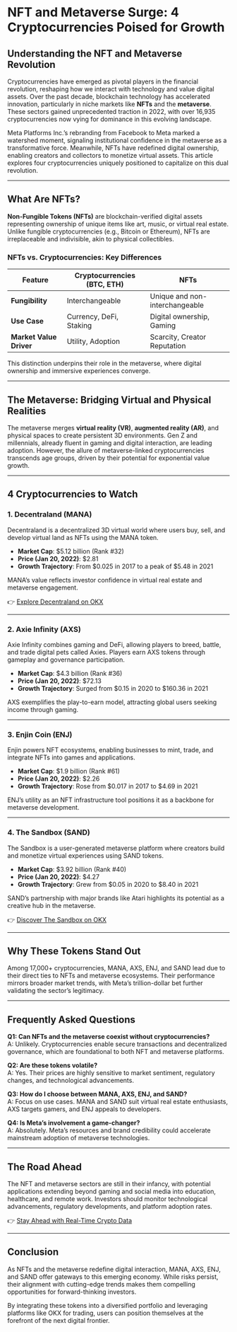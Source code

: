 # NFT and Metaverse Surge: 4 Cryptocurrencies Poised for Growth  

## Understanding the NFT and Metaverse Revolution  

Cryptocurrencies have emerged as pivotal players in the financial revolution, reshaping how we interact with technology and value digital assets. Over the past decade, blockchain technology has accelerated innovation, particularly in niche markets like **NFTs** and the **metaverse**. These sectors gained unprecedented traction in 2022, with over 16,935 cryptocurrencies now vying for dominance in this evolving landscape.  

Meta Platforms Inc.’s rebranding from Facebook to Meta marked a watershed moment, signaling institutional confidence in the metaverse as a transformative force. Meanwhile, NFTs have redefined digital ownership, enabling creators and collectors to monetize virtual assets. This article explores four cryptocurrencies uniquely positioned to capitalize on this dual revolution.  

---

## What Are NFTs?  

**Non-Fungible Tokens (NFTs)** are blockchain-verified digital assets representing ownership of unique items like art, music, or virtual real estate. Unlike fungible cryptocurrencies (e.g., Bitcoin or Ethereum), NFTs are irreplaceable and indivisible, akin to physical collectibles.  

### NFTs vs. Cryptocurrencies: Key Differences  
| Feature                | Cryptocurrencies (BTC, ETH) | NFTs                        |  
|------------------------|-----------------------------|-----------------------------|  
| **Fungibility**         | Interchangeable             | Unique and non-interchangeable |  
| **Use Case**            | Currency, DeFi, Staking     | Digital ownership, Gaming   |  
| **Market Value Driver** | Utility, Adoption           | Scarcity, Creator Reputation |  

This distinction underpins their role in the metaverse, where digital ownership and immersive experiences converge.  

---

## The Metaverse: Bridging Virtual and Physical Realities  

The metaverse merges **virtual reality (VR)**, **augmented reality (AR)**, and physical spaces to create persistent 3D environments. Gen Z and millennials, already fluent in gaming and digital interaction, are leading adoption. However, the allure of metaverse-linked cryptocurrencies transcends age groups, driven by their potential for exponential value growth.  

---

## 4 Cryptocurrencies to Watch  

### 1. **Decentraland (MANA)**  
Decentraland is a decentralized 3D virtual world where users buy, sell, and develop virtual land as NFTs using the MANA token.  

- **Market Cap**: $5.12 billion (Rank #32)  
- **Price (Jan 20, 2022)**: $2.81  
- **Growth Trajectory**: From $0.025 in 2017 to a peak of $5.48 in 2021  

MANA’s value reflects investor confidence in virtual real estate and metaverse engagement.  

👉 [Explore Decentraland on OKX](https://bit.ly/okx-bonus)  

---

### 2. **Axie Infinity (AXS)**  
Axie Infinity combines gaming and DeFi, allowing players to breed, battle, and trade digital pets called Axies. Players earn AXS tokens through gameplay and governance participation.  

- **Market Cap**: $4.3 billion (Rank #36)  
- **Price (Jan 20, 2022)**: $72.13  
- **Growth Trajectory**: Surged from $0.15 in 2020 to $160.36 in 2021  

AXS exemplifies the play-to-earn model, attracting global users seeking income through gaming.  

---

### 3. **Enjin Coin (ENJ)**  
Enjin powers NFT ecosystems, enabling businesses to mint, trade, and integrate NFTs into games and applications.  

- **Market Cap**: $1.9 billion (Rank #61)  
- **Price (Jan 20, 2022)**: $2.26  
- **Growth Trajectory**: Rose from $0.017 in 2017 to $4.69 in 2021  

ENJ’s utility as an NFT infrastructure tool positions it as a backbone for metaverse development.  

---

### 4. **The Sandbox (SAND)**  
The Sandbox is a user-generated metaverse platform where creators build and monetize virtual experiences using SAND tokens.  

- **Market Cap**: $3.92 billion (Rank #40)  
- **Price (Jan 20, 2022)**: $4.27  
- **Growth Trajectory**: Grew from $0.05 in 2020 to $8.40 in 2021  

SAND’s partnership with major brands like Atari highlights its potential as a creative hub in the metaverse.  

👉 [Discover The Sandbox on OKX](https://bit.ly/okx-bonus)  

---

## Why These Tokens Stand Out  

Among 17,000+ cryptocurrencies, MANA, AXS, ENJ, and SAND lead due to their direct ties to NFTs and metaverse ecosystems. Their performance mirrors broader market trends, with Meta’s trillion-dollar bet further validating the sector’s legitimacy.  

---

## Frequently Asked Questions  

**Q1: Can NFTs and the metaverse coexist without cryptocurrencies?**  
A: Unlikely. Cryptocurrencies enable secure transactions and decentralized governance, which are foundational to both NFT and metaverse platforms.  

**Q2: Are these tokens volatile?**  
A: Yes. Their prices are highly sensitive to market sentiment, regulatory changes, and technological advancements.  

**Q3: How do I choose between MANA, AXS, ENJ, and SAND?**  
A: Focus on use cases. MANA and SAND suit virtual real estate enthusiasts, AXS targets gamers, and ENJ appeals to developers.  

**Q4: Is Meta’s involvement a game-changer?**  
A: Absolutely. Meta’s resources and brand credibility could accelerate mainstream adoption of metaverse technologies.  

---

## The Road Ahead  

The NFT and metaverse sectors are still in their infancy, with potential applications extending beyond gaming and social media into education, healthcare, and remote work. Investors should monitor technological advancements, regulatory developments, and platform adoption rates.  

👉 [Stay Ahead with Real-Time Crypto Data](https://bit.ly/okx-bonus)  

---

## Conclusion  

As NFTs and the metaverse redefine digital interaction, MANA, AXS, ENJ, and SAND offer gateways to this emerging economy. While risks persist, their alignment with cutting-edge trends makes them compelling opportunities for forward-thinking investors.  

By integrating these tokens into a diversified portfolio and leveraging platforms like OKX for trading, users can position themselves at the forefront of the next digital frontier.